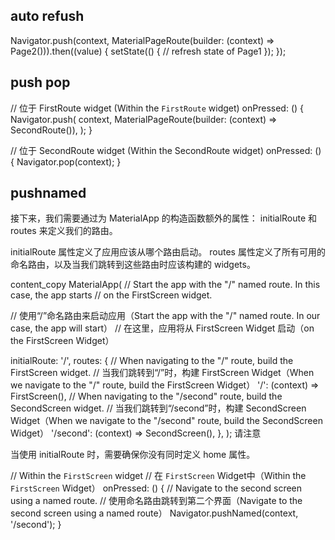 ## auto refush
Navigator.push(context, MaterialPageRoute(builder: (context) => Page2())).then((value) {
                  setState(() {
                    // refresh state of Page1
                  });
                });


## push pop
// 位于 FirstRoute widget (Within the `FirstRoute` widget)
onPressed: () {
  Navigator.push(
    context,
    MaterialPageRoute(builder: (context) => SecondRoute()),
  );
}

// 位于 SecondRoute widget (Within the SecondRoute widget)
onPressed: () {
  Navigator.pop(context);
}

## pushnamed
接下来，我们需要通过为 MaterialApp 的构造函数额外的属性： initialRoute 和 routes 来定义我们的路由。

initialRoute 属性定义了应用应该从哪个路由启动。 routes 属性定义了所有可用的命名路由，以及当我们跳转到这些路由时应该构建的 widgets。

content_copy
MaterialApp(
  // Start the app with the "/" named route. In this case, the app starts
  // on the FirstScreen widget.
  
  // 使用“/”命名路由来启动应用（Start the app with the "/" named route. In our case, the app will start）
  // 在这里，应用将从 FirstScreen Widget 启动（on the FirstScreen Widget）
  
  initialRoute: '/',
  routes: {
    // When navigating to the "/" route, build the FirstScreen widget.
    // 当我们跳转到“/”时，构建 FirstScreen Widget（When we navigate to the "/" route, build the FirstScreen Widget）
    '/': (context) => FirstScreen(),
    // When navigating to the "/second" route, build the SecondScreen widget.
    // 当我们跳转到“/second”时，构建 SecondScreen Widget（When we navigate to the "/second" route, build the SecondScreen Widget）
    '/second': (context) => SecondScreen(),
  },
);
 请注意

当使用 initialRoute 时，需要确保你没有同时定义 home 属性。

// Within the `FirstScreen` widget
// 在 `FirstScreen` Widget中（Within the `FirstScreen` Widget）
onPressed: () {
  // Navigate to the second screen using a named route.
  // 使用命名路由跳转到第二个界面（Navigate to the second screen using a named route）
  Navigator.pushNamed(context, '/second');
}